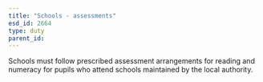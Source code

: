 ```yaml
---
title: "Schools - assessments"
esd_id: 2664
type: duty
parent_id:  
---
```


Schools must follow prescribed assessment arrangements for reading and numeracy for pupils who attend schools maintained by the local authority.

